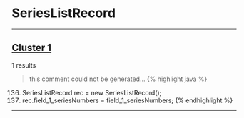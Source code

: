 # SeriesListRecord

***

## [Cluster 1](./1)
1 results
> this comment could not be generated...
{% highlight java %}
136. SeriesListRecord rec = new SeriesListRecord();
138. rec.field_1_seriesNumbers = field_1_seriesNumbers;
{% endhighlight %}

***

